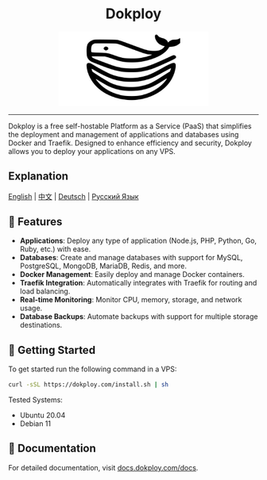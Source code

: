 

<div align="center">
   <h1 align="center">Dokploy</h1>
</div>

<div align="center" style="width:100%;">
<img src="https://raw.githubusercontent.com/Dokploy/dokploy/main/logo.png" alt="Reflex Logo"  style="width:60%;">
</div>
<hr>



Dokploy is a free self-hostable Platform as a Service (PaaS) that simplifies the deployment and management of applications and databases using Docker and Traefik. Designed to enhance efficiency and security, Dokploy allows you to deploy your applications on any VPS.



## Explanation
[English](README.md) | [中文](README-zh.md) | [Deutsch](README-de.md) | [Русский Язык](README-ru.md)




## 🌟 Features

- **Applications**: Deploy any type of application (Node.js, PHP, Python, Go, Ruby, etc.) with ease.
- **Databases**: Create  and manage databases with support for MySQL, PostgreSQL, MongoDB, MariaDB, Redis, and more.
- **Docker Management**: Easily deploy and manage Docker containers.
- **Traefik Integration**: Automatically integrates with Traefik for routing and load balancing.
- **Real-time Monitoring**: Monitor CPU, memory, storage, and network usage.
- **Database Backups**: Automate backups with support for multiple storage destinations.


## 🚀 Getting Started

To get started run the following command in a VPS:


```bash
curl -sSL https://dokploy.com/install.sh | sh
```

Tested Systems:

- Ubuntu 20.04
- Debian 11

## 📄 Documentation

For detailed documentation, visit [docs.dokploy.com/docs](https://docs.dokploy.com).

